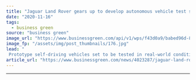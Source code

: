 ```yaml
---
title: "Jaguar Land Rover gears up to develop autonomous vehicle test site"
date: "2020-11-16"
tags: 
  - business green
source: "business green"
image_url: "https://www.businessgreen.com/api/v1/wps/f43d0a9/babed96d-8b52-4abe-a40c-8c97ebe5760e/4/JLR-Autonomous-185x114.jpg"
image_fp: "/assets/img/post_thumbnails/176.jpg"
lead: "
 Prototype self-driving vehicles set to be tested in real-world conditions at the Future Mobility Campus Ireland in County Clare ..."
article_url: "https://www.businessgreen.com/news/4023287/jaguar-land-rover-gears-develop-autonomous-vehicle-test-site"
---
```


---
